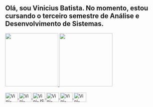 ## Olá, sou Vinicius Batista. No momento, estou cursando o terceiro semestre de Análise e Desenvolvimento de Sistemas. 

<div>
  <a href="https://beacons.ai/vinicsbatista">
  <img height="170em" src="https://github-readme-stats.vercel.app/api?username=vinicsbatista&show_icons=true&theme=dark&include_all_commits=true&count_private=true"/>
  <img height="170em" src="https://github-readme-stats.vercel.app/api/top-langs/?username=vinicsbatista&layout=compact&langs_count=16&theme=dark"/>
</div>
<div style="display: inline_block"><br>
<img align="center" alt="Vini-GITHUB" height="30" width="40" src="https://cdn.jsdelivr.net/gh/devicons/devicon@latest/icons/github/github-original.svg"/>
<img align="center" alt="Vini-GIT" height="30" width="40" src="https://cdn.jsdelivr.net/gh/devicons/devicon@latest/icons/git/git-original.svg" />          
<img align="center" alt="Vini-JS" height="30" width="40" src="https://cdn.jsdelivr.net/gh/devicons/devicon@latest/icons/javascript/javascript-original.svg"/>
<img align="center" alt="Vini-CSS" height="30" width="40" src="https://cdn.jsdelivr.net/gh/devicons/devicon@latest/icons/css3/css3-original.svg"/>
<img align="center" alt="Vini-HTML" height="30" width="40" src="https://cdn.jsdelivr.net/gh/devicons/devicon@latest/icons/html5/html5-original.svg"/>
<img align="center" alt="Vini-HTML" height="30" width="40" src="https://cdn.jsdelivr.net/gh/devicons/devicon@latest/icons/java/java-original.svg" />
</div>

## 

          
          
